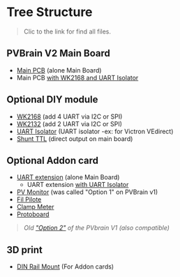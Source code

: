 # Tree Structure
>  Clic to the link for find all files.
## PVBrain V2 Main Board
- [Main PCB](../main/hardware/pvbrain_v2) (alone Main Board)
- Main PCB [with WK2168 and UART Isolator](../main/hardware/pvbrain_v2/pvbrain_v2_with_wk2168_isolator_shunt)
## Optional DIY module
- [WK2168](../main/hardware/module_wk_2168) (add 4 UART via I2C or SPI)
- [WK2132](../main/hardware/module_wk_2132) (add 2 UART via I2C or SPI)
- [UART Isolator](../main/hardware/module_uart_isolator) (UART isolator -ex: for Victron VEdirect)
- [Shunt TTL](../main/hardware/module_shunt_ttl) (direct output on main board)
## Optional Addon card
- [UART extension](../main/hardware/addon_carte_uart_extension) (alone Main Board)
  - UART extension [with UART Isolator](../main/hardware/addon_carte_uart_extension/uart_extention_with_isolator-victron)
- [PV Monitor](../main/hardware/addon_carte_pv_monitor) (was called "Option 1" on PVBrain v1)
- [Fil Pilote](../main/hardware/addon_carte_fil_pilote)
- [Clamp Meter](../main/hardware/addon_carte_clamp_meter)
- [Protoboard](../main/hardware/addon_carte_prototype)
> *Old ["Option 2"](../main/hardware/addon_carte_old_option2) of the PVbrain V1 (also compatible)*
## 3D print
- [DIN Rail Mount](../main/hardware/printable_3d_din_mount) (For Addon cards)
